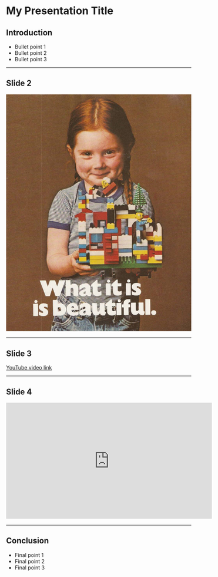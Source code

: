 # My Presentation Title

## Introduction

- Bullet point 1
- Bullet point 2
- Bullet point 3

---

## Slide 2

![Image description](figures/course-syllabus/lego-ad.jpg)

---

## Slide 3

[YouTube video link](https://www.youtube.com/watch?v=VIDEO_ID)

---

## Slide 4

<iframe width="560" height="315" src="https://www.youtube.com/embed/MGJss4lDaBo" frameborder="0" allow="accelerometer; autoplay; clipboard-write; encrypted-media; gyroscope; picture-in-picture" allowfullscreen></iframe>

---

## Conclusion

- Final point 1
- Final point 2
- Final point 3
